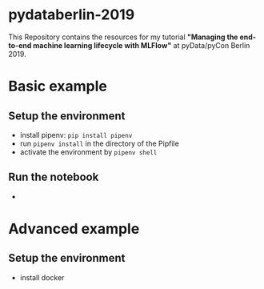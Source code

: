 # pydataberlin-2019
This Repository contains the resources for my tutorial **"Managing the end-to-end machine learning lifecycle with MLFlow"** at pyData/pyCon Berlin 2019.

# Basic example

## Setup the environment
- install pipenv: `pip install pipenv`
- run `pipenv install` in the directory of the Pipfile
- activate the environment by `pipenv shell`

## Run the notebook
- 

# Advanced example

## Setup the environment
- install docker
